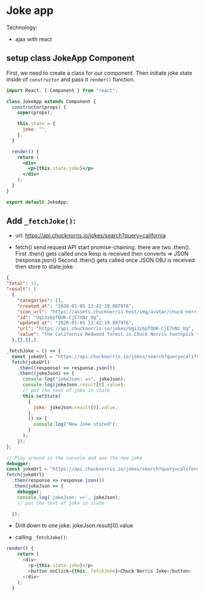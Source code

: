 # Joke app

Technology:

- ajax with react

## setup class JokeApp Component

First, we need to create a class for our component. Then initiate joke state inside of `constructor` and pass it `render()` function.

```jsx
import React, { Component } from "react";

class JokeApp extends Component {
  constructor(props) {
    super(props);

    this.state = {
      joke: "",
    };
  }

  render() {
    return (
      <div>
        <p>{this.state.joke}</p>
      </div>
    );
  }
}

export default JokeApp;
```

## Add `_fetchJoke()`:
- url: https://api.chucknorris.io/jokes/search?query=california

- fetch() send request API start promise-chaining.
there are two .then().  First .then() gets called once Resp is received then converts => JSON (response.json()
Second .then() gets called once JSON OBJ is received then store to state.joke.

```json
{
"total": 11,
"result": [
  {
    "categories": [],
    "created_at": "2020-01-05 13:42:19.897976",
    "icon_url": "https://assets.chucknorris.host/img/avatar/chuck-norris.png",
    "id": "Ugi3zbpTQUK-CjE7nNz_Ug",
    "updated_at": "2020-01-05 13:42:19.897976",
    "url": "https://api.chucknorris.io/jokes/Ugi3zbpTQUK-CjE7nNz_Ug",
    "value": "The California Redwood forest is Chuck Norris toothpick factory"
  },{},{},]
```
```js
_fetchJoke = () => {
  const jokeUrl = "https://api.chucknorris.io/jokes/search?query=california";
  fetch(jokeUrl)
    .then((response) => response.json())
    .then((jokeJson) => {
      console.log("jokeJson: =>", jokeJson);
      console.log(jokeJson.result[0].value);
      // put the text of joke in state
      this.setState(
        {
          joke: jokeJson.result[0].value,
        },
        () => {
          console.log("New Joke stored");
        }
      );
    });
};

// Play around in the console and see the new joke
debugger;
const jokeUrl = "https://api.chucknorris.io/jokes/search?query=california";
fetch(jokeUrl)
  .then(response => response.json())
  .then(jokeJson => {
    debugger;
    console.log('jokeJson: =>', jokeJson);
    // put the text of joke in state

  });
```

- Drill down to one joke: jokeJson.result[0].value

* calling `_fetchJoke()`:

```js
render() {
    return (
      <div>
        <p>{this.state.joke}</p>
        <button onClick={this._fetchJoke}>Chuck Norris Joke</button>
      </div>
    );
  }
```
